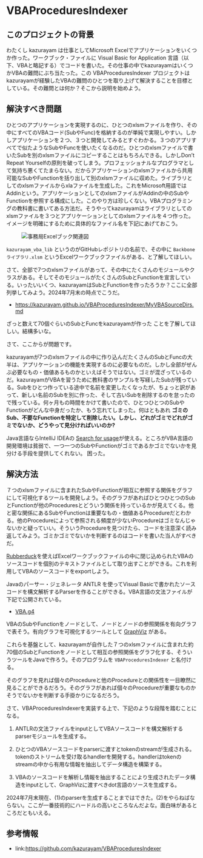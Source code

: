 # VBAProceduresIndexer

## このプロジェクトの背景

わたくし kazurayam は仕事としてMicrosoft Excelでアプリケーションをいくつか作った。ワークブック・ファイルに Visual Basic for Application 言語（以下、VBAと略記する）でコードを書いた。その仕事の中でkazurayamはいくつかVBAの難問にぶち当たった。この VBAProceduresIndexer プロジェクトはkazurayamが経験したVBAの難問のひとつを取り上げて解決することを目標としている。その難問とは何か？そこから説明を始めよう。

## 解決すべき問題

ひとつのアプリケーションを実現するのに、ひとつのxlsmファイルを作り、その中にすべてのVBAコード(SubやFunc)を格納するのが単純で実現しやすい。しかしアプリケーションを２つ、３つと開発してみるとすぐわかる。３つのアプリすべてで似たようなSubやFuncを使いたくなるのだ。ひとつのxlsmファイルで書いたSubを別のxlsmファイルにコピーすることはもちろんできる。しかしDon’t Repeat Yourselfの原則を破ってしまう。プロフェッショナルなプログラマとして気持ち悪くてたまらない。だからアプリケーションのxlsmファイルから共用可能なSubやFunctionを括り出して別のxlsmファイルに収めた。ライブラリとしてのxlsmファイルからxlaファイルを生成した。これをMicrosoft用語ではAddinという。アプリケーションとしてのxlsmファイルがAddinの中のSubやFunctionを参照する構成にした。このやり方は珍しくない。VBAプログラミングの教科書に書いてある方法だ。そうやってkazurayamはライブラリとしてのxlsmファイルを３つとアプリケーションとしてのxlsmファイルを４つ作った。イメージを明確にするために具体的なファイル名を下記にあげておこう。

<figure>
<img src="https://kazurayam.github.io/VBAProceduresIndexer/diagrams/out/ExcelFiles/事務局Excelブック関連図.png" alt="事務局Excelブック関連図" />
</figure>

`kazurayam_vba_lib` というのがGitHubレポジトリの名前で、その中に `Backboneライブラリ.xlsm` というExcelワークブックファイルがある、と了解してほしい。

さて、全部で7つのxlsmファイルがあって、その中にたくさんのモジュールやクラスがある。そしてそのモジュールがたくさんのSubとFunctionを宣言している。いったいいくつ、kazurayamはSubとFunctionを作ったろうか？ここに全部列挙してみよう。2024年7月末の時点でこうだ。

-   <https://kazurayam.github.io/VBAProceduresIndexer/MyVBASourceDirs.md>

ざっと数えて70個ぐらいのSubとFuncをkazurayamが作った
ことを了解してほしい。結構多いな。

さて、ここからが問題です。

kazurayamが7つのxlsmファイルの中に作り込んだたくさんのSubとFuncの大半は、アプリケーションの機能を実現するのに必要なものだ。しかし全部がぜんぶ必要なもの・価値あるものかといえばそうではない。ゴミが混ざっているのだ。kazurayamがVBAを習うために教科書のサンプルを写経したSubが残っている。Subをひとつ作っている途中で名前を変更したくなったが、ちょっと訳があって、新しい名前のSubを別に作った、そして古いSubを削除するのを怠ったので残っている。何ヶ月もの時間をかけて書いたので、ひとつひとつのSubやFunctionがどんな中身だったか、もう忘れてしまった。何はともあれ **ゴミのSub、不要なFunctionを特定して削除したい。しかし、どれがゴミでどれがゴミでないか、どうやって見分ければいいのか?**　

Java言語ならIntelliJ IDEAの [Search for usage](https://www.jetbrains.com/help/idea/find-highlight-usages.html)が使える。ところがVBA言語の開発環境は貧弱で、一つ一つのSubやFunctionがゴミであるかゴミでないかを見分ける手段を提供してくれない。 困った。

## 解決方法

７つのxlsmファイルに含まれたSubやFunctionが相互に参照する関係をグラフにして可視化するツールを開発しよう。そのグラフがあればひとつひとつのSubとFunctionが他のProceduresとどういう関係を持っているかが見えてくる。他と密な関係にあるSubやFunctionは重要なもの・価値あるProcedureだとわかる。他のProcedureによって参照される頻度が少ないProcedureはゴミなんじゃないかと疑っていい。そういうProcedureを見つけたら、コードを注意深く読み返してみよう。ゴミかゴミでないかを判断するのはコードを書いた当人がすべきだ。

[Rubberduck](https://qiita.com/mochimo/items/e9be36619a76e15bc898)を使えばExcelワークブックファイルの中に閉じ込められたVBAのソースコードを個別のテキストファイルとして取り出すことができる。これを利用してVBAのソースコードをexportしよう。

Javaのパーサー・ジェネレータ ANTLR を使ってVisual Basicで書かれたソースコードを構文解析するParserを作ることができる。VBA言語の文法ファイルが下記で公開されている。

-   [VBA.g4](https://github.com/antlr/grammars-v4/blob/master/vba/vba6/vba.g4)

VBAのSubやFunctionをノードとして、ノードとノードの参照関係を有向グラフで表そう。有向グラフを可視化するツールとして [GraphViz](https://graphviz.org/) がある。

これらを基盤として、kazurayamが自作した７つのxlsmファイルに含まれた約70個のSubとFunctionをノードとして相互の参照関係をグラフ化する、そういうツールをJavaで作ろう。そのプログラムを `VBAProceduresIndexer` と名付ける。

そのグラフを見れば個々のProcedureと他のProcedureとの関係性を一目瞭然に見ることができるだろう。そのグラフがあれば個々のProcedureが重要なものかそうでないかを判断する手掛かりになるだろう。

さて、VBAProceduresIndexerを実装する上で、下記のような段階を踏むことになる。

1.  ANTLRの文法ファイルをinputとしてVBAソースコードを構文解析するparserモジュールを生成する。

2.  ひとつのVBAソースコードをparserに渡すとtokenのstreamが生成される。tokenのストリームを受け取るhandlerを開発する。handlerはtokenのstreamの中から有用な情報を抽出してデータ構造を構築する。

3.  VBAのソースコードを解析し情報を抽出することにより生成されたデータ構造をinputとして、GraphVizに渡すべきdot言語のソースを生成する。

2024年7月末現在、(1)のparserを生成することまではできた。(2)をやらねばならない。ここが一番技術的にハードルの高いところなんだよな。面白味があるところだともいえる。

## 参考情報

-   link:https://github.com/kazurayam/VBAProceduresIndexer
